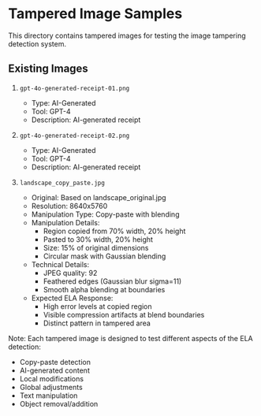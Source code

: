 # Tampered Image Samples

This directory contains tampered images for testing the image tampering detection system.

## Existing Images

1. `gpt-4o-generated-receipt-01.png`
   - Type: AI-Generated
   - Tool: GPT-4
   - Description: AI-generated receipt

2. `gpt-4o-generated-receipt-02.png`
   - Type: AI-Generated
   - Tool: GPT-4
   - Description: AI-generated receipt

3. `landscape_copy_paste.jpg`
   - Original: Based on landscape_original.jpg
   - Resolution: 8640x5760
   - Manipulation Type: Copy-paste with blending
   - Manipulation Details:
     - Region copied from 70% width, 20% height
     - Pasted to 30% width, 20% height
     - Size: 15% of original dimensions
     - Circular mask with Gaussian blending
   - Technical Details:
     - JPEG quality: 92
     - Feathered edges (Gaussian blur sigma=11)
     - Smooth alpha blending at boundaries
   - Expected ELA Response:
     - High error levels at copied region
     - Visible compression artifacts at blend boundaries
     - Distinct pattern in tampered area



Note: Each tampered image is designed to test different aspects of the ELA detection:
- Copy-paste detection
- AI-generated content
- Local modifications
- Global adjustments
- Text manipulation
- Object removal/addition 
